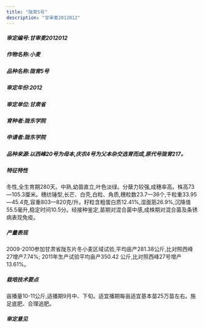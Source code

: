 ```yaml
---
title: "陇育5号"
description: "甘审麦2012012"
---
```

##### 审定编号:甘审麦2012012

##### 作物名称:小麦

##### 品种名称:陇育5号

##### 审定年份:2012

##### 审定单位:甘肃省

##### 育种者:陇东学院

##### 申请者:陇东学院

##### 品种来源:以西峰20号为母本,庆农4号为父本杂交选育而成,原代号陇育217。

##### 特征特性
冬性,全生育期280天。中熟,幼苗直立,叶色淡绿。分蘖力较强,成穗率高。株高73—105.3厘米。穗纺锤型,长芒、白壳,白粒、角质,穗粒数23.7—36个,千粒重33.95—45.4克,容重803—820克/升。籽粒含粗蛋白质12.41%,湿面筋26.9%,沉降值55.5毫升,稳定时间10.5分。经接种鉴定,苗期对混合菌中感,成株期对混合菌及条锈病表现免疫。

##### 产量表现
2009-2010参加甘肃省陇东片冬小麦区域试验,平均亩产281.38公斤,比对照西峰27增产7.74%; 2011年生产试验平均亩产350.42 公斤,比对照西峰27号增产13.61%。 

##### 栽培技术要点
亩播量10-11公斤,适播期9月中、下旬。适宜播期每亩适宜基本苗25万苗左右。施足底肥、合理追肥。

##### 审定意见

